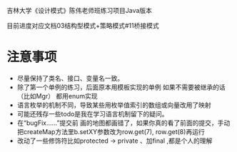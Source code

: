 吉林大学《设计模式》陈伟老师班练习项目Java版本

目前进度对应文档03结构型模式+策略模式#11桥接模式
# 注意事项
* 尽量保持了类名、接口、变量名一致。
* 除了第一个单例的练习，后面原本用模板实现的单例 如果不需要被继承的话（比如Mgr） 都用enum实现
* 语言枚举的机制不同，导致某些用枚举值索引的数组或向量改用了映射
* 可能还残存一些todo是我在学习语言机制留下的疑问。
* 在“bugFix……”提交前 画的地图都画错了，如果你真的看了前面的提交，手动把createMap方法里b.setXY参数改为row.get(7), row.get(8)再运行
* 改动了一些修饰符比如protected -> private  、加final ,都是个人的理解

